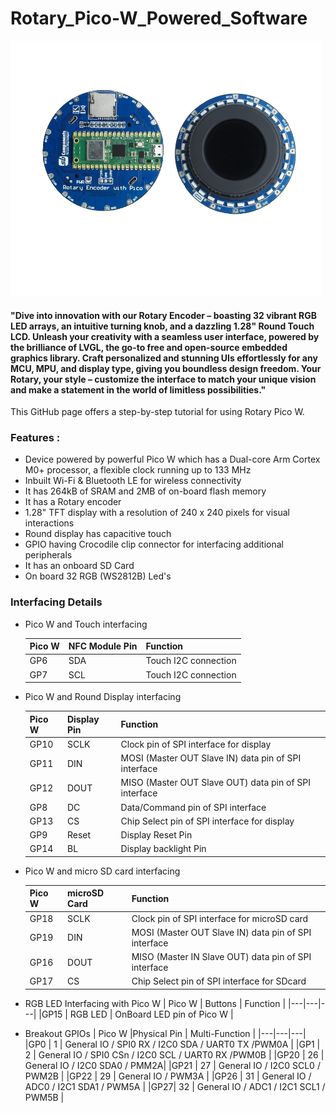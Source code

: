 # Rotary_Pico-W_Powered_Software

<img src = "https://github.com/sbcshop/Rotary_Pico-W_Powered_Software/blob/main/images/img1.png">

#### "Dive into innovation with our Rotary Encoder – boasting 32 vibrant RGB LED arrays, an intuitive turning knob, and a dazzling 1.28" Round Touch LCD. Unleash your creativity with a seamless user interface, powered by the brilliance of LVGL, the go-to free and open-source embedded graphics library. Craft personalized and stunning UIs effortlessly for any MCU, MPU, and display type, giving you boundless design freedom. Your Rotary, your style – customize the interface to match your unique vision and make a statement in the world of limitless possibilities."

This GitHub page offers a step-by-step tutorial for using Rotary Pico W. 

### Features : 
- Device powered by powerful Pico W which has a Dual-core Arm Cortex M0+ processor, a flexible clock running up to 133 MHz
- Inbuilt Wi-Fi & Bluetooth LE for wireless connectivity
- It has 264kB of SRAM and 2MB of on-board flash memory
- It has a Rotary encoder
- 1.28" TFT display with a resolution of 240 x 240 pixels for visual interactions
- Round display has capacitive touch
- GPIO having Crocodile clip connector for interfacing additional peripherals 
- It has an onboard SD Card
- On board 32 RGB (WS2812B) Led's


### Interfacing Details
- Pico W and Touch interfacing
  
  | Pico W | NFC Module Pin | Function |
  |---|---|---|
  |GP6 | SDA | Touch I2C connection |
  |GP7 | SCL  | Touch I2C connection |

  
- Pico W and Round Display interfacing
  
  | Pico W | Display Pin | Function |
  |---|---|---|
  |GP10 | SCLK  | Clock pin of SPI interface for display|
  |GP11 | DIN   | MOSI (Master OUT Slave IN) data pin of SPI interface|
  |GP12 | DOUT   | MISO (Master OUT Slave OUT) data pin of SPI interface|
  |GP8  | DC    | Data/Command pin of SPI interface|
  |GP13 | CS    | Chip Select pin of SPI interface for display|
  |GP9  | Reset | Display Reset Pin |
  |GP14 | BL    | Display backlight Pin |
  
- Pico W and micro SD card interfacing

  | Pico W | microSD Card | Function |
  |---|---|---|
  |GP18 | SCLK |Clock pin of SPI interface for microSD card |
  |GP19 | DIN  | MOSI (Master OUT Slave IN) data pin of SPI interface|
  |GP16 | DOUT | MISO (Master IN Slave OUT) data pin of SPI interface|
  |GP17 | CS   | Chip Select pin of SPI interface for SDcard|

- RGB LED Interfacing with Pico W
  | Pico W | Buttons | Function |
  |---|---|---|
  |GP15 | RGB LED | OnBoard LED pin of Pico W  |
 
- Breakout GPIOs
  | Pico W |Physical Pin | Multi-Function |
  |---|---|---|
  |GP0 | 1  | General IO / SPI0 RX / I2C0 SDA / UART0 TX /PWM0A |
  |GP1 | 2 | General IO / SPI0 CSn / I2C0 SCL / UART0 RX /PWM0B |
  |GP20 | 26 | General IO / I2C0 SDA0 / PMM2A|
  |GP21 | 27 | General IO / I2C0 SCL0 / PWM2B |
  |GP22 | 29 | General IO / PWM3A |
  |GP26 | 31 | General IO / ADC0 / I2C1 SDA1 / PWM5A |
  |GP27| 32 | General IO / ADC1 / I2C1 SCL1 / PWM5B |

